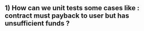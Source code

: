 ## 1) How can we unit tests some cases like : contract must payback to user but has unsufficient funds ?